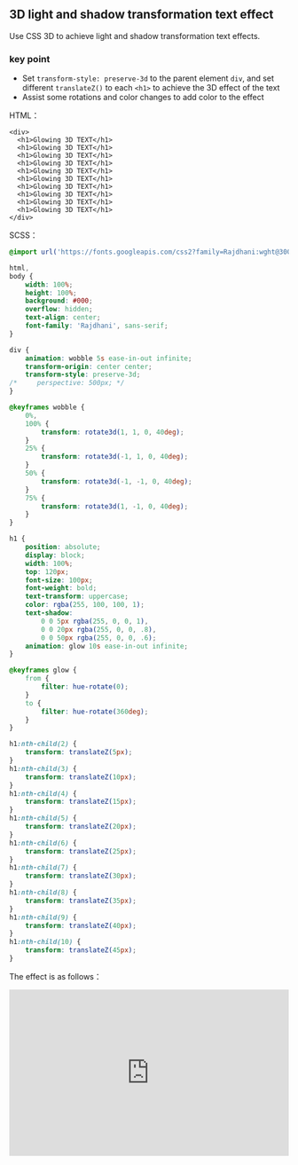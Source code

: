 ## 3D light and shadow transformation text effect

Use CSS 3D to achieve light and shadow transformation text effects.

### key point

+ Set `transform-style: preserve-3d` to the parent element `div`, and set different `translateZ()` to each `<h1>` to achieve the 3D effect of the text
+ Assist some rotations and color changes to add color to the effect

HTML：
```
<div>
  <h1>Glowing 3D TEXT</h1>
  <h1>Glowing 3D TEXT</h1>
  <h1>Glowing 3D TEXT</h1>
  <h1>Glowing 3D TEXT</h1>
  <h1>Glowing 3D TEXT</h1>
  <h1>Glowing 3D TEXT</h1>
  <h1>Glowing 3D TEXT</h1>
  <h1>Glowing 3D TEXT</h1>
  <h1>Glowing 3D TEXT</h1>
  <h1>Glowing 3D TEXT</h1>  
</div>
```

SCSS：
```scss
@import url('https://fonts.googleapis.com/css2?family=Rajdhani:wght@300&display=swap');

html,
body {
    width: 100%;
    height: 100%;
    background: #000;
    overflow: hidden;
    text-align: center;
    font-family: 'Rajdhani', sans-serif;
}

div {
    animation: wobble 5s ease-in-out infinite;
    transform-origin: center center;
    transform-style: preserve-3d;
/*     perspective: 500px; */
}

@keyframes wobble {
    0%,
    100% {
        transform: rotate3d(1, 1, 0, 40deg);
    }
    25% {
        transform: rotate3d(-1, 1, 0, 40deg);
    }
    50% {
        transform: rotate3d(-1, -1, 0, 40deg);
    }
    75% {
        transform: rotate3d(1, -1, 0, 40deg);
    }
}

h1 {
    position: absolute;
    display: block;
    width: 100%;
    top: 120px;
    font-size: 100px;
    font-weight: bold;
    text-transform: uppercase;
    color: rgba(255, 100, 100, 1);
    text-shadow: 
        0 0 5px rgba(255, 0, 0, 1), 
        0 0 20px rgba(255, 0, 0, .8), 
        0 0 50px rgba(255, 0, 0, .6);
    animation: glow 10s ease-in-out infinite;
}

@keyframes glow {
    from {
        filter: hue-rotate(0);
    }
    to {
        filter: hue-rotate(360deg);
    }
}

h1:nth-child(2) {
    transform: translateZ(5px);
}
h1:nth-child(3) {
    transform: translateZ(10px);
}
h1:nth-child(4) {
    transform: translateZ(15px);
}
h1:nth-child(5) {
    transform: translateZ(20px);
}
h1:nth-child(6) {
    transform: translateZ(25px);
}
h1:nth-child(7) {
    transform: translateZ(30px);
}
h1:nth-child(8) {
    transform: translateZ(35px);
}
h1:nth-child(9) {
    transform: translateZ(40px);
}
h1:nth-child(10) {
    transform: translateZ(45px);
}
```

The effect is as follows：

<iframe height="300" style="width: 100%;" scrolling="no" title="3d-glowing-rotate-text" src="https://codepen.io/dvha/embed/RwEBVJP?default-tab=html%2Cresult" frameborder="no" loading="lazy" allowtransparency="true" allowfullscreen="true">
  See the Pen <a href="https://codepen.io/dvha/pen/RwEBVJP">
  3d-glowing-rotate-text</a> by HaDV (<a href="https://codepen.io/dvha">@dvha</a>)
  on <a href="https://codepen.io">CodePen</a>.
</iframe>